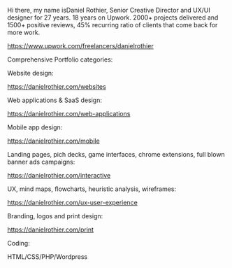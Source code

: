 Hi there, my name isDaniel Rothier, Senior Creative Director and UX/UI designer for 27 years. 18 years on Upwork. 2000+ projects delivered and 1500+ positive reviews, 45% recurring ratio of clients that come back for more work.


https://www.upwork.com/freelancers/danielrothier


Comprehensive Portfolio categories:


Website design:

https://danielrothier.com/websites


Web applications & SaaS design:

https://danielrothier.com/web-applications


Mobile app design:

https://danielrothier.com/mobile


Landing pages, pich decks, game interfaces, chrome extensions, full blown banner ads campaigns:

https://danielrothier.com/interactive


UX, mind maps, flowcharts, heuristic analysis, wireframes:

https://danielrothier.com/ux-user-experience


Branding, logos and print design:

https://danielrothier.com/print


Coding:

HTML/CSS/PHP/Wordpress



<!---
rothierd/rothierd is a ✨ special ✨ repository because its `README.md` (this file) appears on your GitHub profile.
You can click the Preview link to take a look at your changes.
--->

